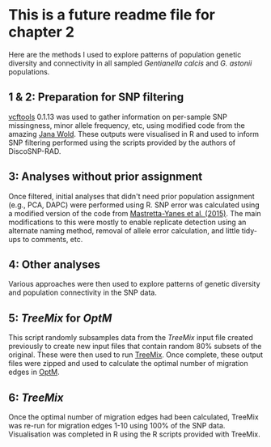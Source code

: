 # This is a future readme file for chapter 2
Here are the methods I used to explore patterns of population genetic diversity and connectivity in all sampled _Gentianella calcis_ and _G. astonii_ populations. 

## 1 & 2: Preparation for SNP filtering
[vcftools](https://vcftools.github.io/index.html) 0.1.13 was used to gather information on per-sample SNP missingness, minor allele frequency, etc, using modified code from the amazing [Jana Wold](https://github.com/janawold1). These outputs were visualised in R and used to inform SNP filtering performed using the scripts provided by the authors of DiscoSNP-RAD. 

## 3: Analyses without prior assignment
Once filtered, initial analyses that didn't need prior population assignment (e.g., PCA, DAPC) were performed using R. SNP error was calculated using a modified version of the code from [Mastretta-Yanes et al. (2015)](https://onlinelibrary.wiley.com/doi/10.1111/1755-0998.12291). The main modifications to this were mostly to enable replicate detection using an alternate naming method, removal of allele error calculation, and little tidy-ups to comments, etc. 

## 4: Other analyses
Various approaches were then used to explore patterns of genetic diversity and population connectivity in the SNP data. 

## 5: *TreeMix* for *OptM*
This script randomly subsamples data from the *TreeMix* input file created previously to create new input files that contain random 80% subsets of the original. These were then used to run [TreeMix](https://bitbucket.org/nygcresearch/treemix/wiki/Home). Once complete, these output files were zipped and used to calculate the optimal number of migration edges in [OptM](https://rfitak.shinyapps.io/OptM/).  

## 6: *TreeMix*
Once the optimal number of migration edges had been calculated, TreeMix was re-run for migration edges 1-10 using 100% of the SNP data. Visualisation was completed in R using the R scripts provided with TreeMix.
